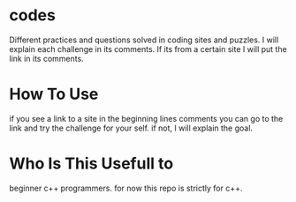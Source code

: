 # codes
Different practices and questions solved in coding sites and puzzles.
I will explain each challenge in its comments. If its from a certain site I will put the link in  its comments.

# How To Use
if you see a link to a site in the beginning lines comments you can go to the link and try the challenge for your self. if not, I will explain the goal.

# Who Is This Usefull to
beginner c++ programmers. for now this repo is strictly for c++. 
